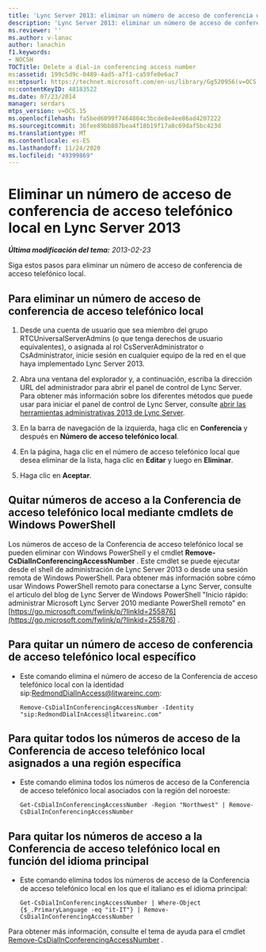 ```yaml
---
title: 'Lync Server 2013: eliminar un número de acceso de conferencia de acceso telefónico local'
description: 'Lync Server 2013: eliminar un número de acceso de conferencia de acceso telefónico local.'
ms.reviewer: ''
ms.author: v-lanac
author: lanachin
f1.keywords:
- NOCSH
TOCTitle: Delete a dial-in conferencing access number
ms:assetid: 199c5d9c-0489-4ad5-a7f1-ca59fe0e6ac7
ms:mtpsurl: https://technet.microsoft.com/en-us/library/Gg520956(v=OCS.15)
ms:contentKeyID: 48183522
ms.date: 07/23/2014
manager: serdars
mtps_version: v=OCS.15
ms.openlocfilehash: fa5bed6099f7464884c3bcde8e4ee86ad4207222
ms.sourcegitcommit: 36fee89bb887bea4f18b19f17a8c69daf5bc423d
ms.translationtype: MT
ms.contentlocale: es-ES
ms.lasthandoff: 11/24/2020
ms.locfileid: "49399869"
---
```

# <a name="delete-a-dial-in-conferencing-access-number-in-lync-server-2013"></a>Eliminar un número de acceso de conferencia de acceso telefónico local en Lync Server 2013

<div data-xmlns="http://www.w3.org/1999/xhtml">

<div class="topic" data-xmlns="http://www.w3.org/1999/xhtml" data-msxsl="urn:schemas-microsoft-com:xslt" data-cs="https://msdn.microsoft.com/">

<div data-asp="https://msdn2.microsoft.com/asp">



</div>

<div id="mainSection">

<div id="mainBody">

<span> </span>

_**Última modificación del tema:** 2013-02-23_

Siga estos pasos para eliminar un número de acceso de conferencia de acceso telefónico local.

<div>

## <a name="to-delete-a-dial-in-conferencing-access-number"></a>Para eliminar un número de acceso de conferencia de acceso telefónico local

1.  Desde una cuenta de usuario que sea miembro del grupo RTCUniversalServerAdmins (o que tenga derechos de usuario equivalentes), o asignada al rol CsServerAdministrator o CsAdministrator, inicie sesión en cualquier equipo de la red en el que haya implementado Lync Server 2013.

2.  Abra una ventana del explorador y, a continuación, escriba la dirección URL del administrador para abrir el panel de control de Lync Server. Para obtener más información sobre los diferentes métodos que puede usar para iniciar el panel de control de Lync Server, consulte [abrir las herramientas administrativas 2013 de Lync Server](lync-server-2013-open-lync-server-administrative-tools.md).

3.  En la barra de navegación de la izquierda, haga clic en **Conferencia** y después en **Número de acceso telefónico local**.

4.  En la página, haga clic en el número de acceso telefónico local que desea eliminar de la lista, haga clic en **Editar** y luego en **Eliminar**.

5.  Haga clic en **Aceptar**.

</div>

<div>

## <a name="removing-dial-in-conferencing-access-numbers-by-using-windows-powershell-cmdlets"></a>Quitar números de acceso a la Conferencia de acceso telefónico local mediante cmdlets de Windows PowerShell

Los números de acceso de la Conferencia de acceso telefónico local se pueden eliminar con Windows PowerShell y el cmdlet **Remove-CsDialInConferencingAccessNumber** . Este cmdlet se puede ejecutar desde el shell de administración de Lync Server 2013 o desde una sesión remota de Windows PowerShell. Para obtener más información sobre cómo usar Windows PowerShell remoto para conectarse a Lync Server, consulte el artículo del blog de Lync Server de Windows PowerShell "Inicio rápido: administrar Microsoft Lync Server 2010 mediante PowerShell remoto" en [https://go.microsoft.com/fwlink/p/?linkId=255876](https://go.microsoft.com/fwlink/p/?linkid=255876) .

<div>

## <a name="to-remove-a-specific-dial-in-conferencing-access-number"></a>Para quitar un número de acceso de conferencia de acceso telefónico local específico

  - Este comando elimina el número de acceso de la Conferencia de acceso telefónico local con la identidad sip:RedmondDialInAccess@litwareinc.com:
    
        Remove-CsDialInConferencingAccessNumber -Identity "sip:RedmondDialInAccess@litwareinc.com"

</div>

<div>

## <a name="to-remove-all-the-dial-in-conferencing-access-numbers-assigned-to-a-specific-region"></a>Para quitar todos los números de acceso de la Conferencia de acceso telefónico local asignados a una región específica

  - Este comando elimina todos los números de acceso de la Conferencia de acceso telefónico local asociados con la región del noroeste:
    
        Get-CsDialInConferencingAccessNumber -Region "Northwest" | Remove-CsDialInConferencingAccessNumber

</div>

<div>

## <a name="to-remove-dial-in-conferencing-access-numbers-based-on-primary-language"></a>Para quitar los números de acceso a la Conferencia de acceso telefónico local en función del idioma principal

  - Este comando elimina todos los números de acceso de la Conferencia de acceso telefónico local en los que el italiano es el idioma principal:
    
        Get-CsDialInConferencingAccessNumber | Where-Object {$_.PrimaryLanguage -eq "it-IT"} | Remove-CsDialInConferencingAccessNumber

</div>

Para obtener más información, consulte el tema de ayuda para el cmdlet [Remove-CsDialInConferencingAccessNumber](https://docs.microsoft.com/powershell/module/skype/Remove-CsDialInConferencingAccessNumber) .

</div>

</div>

<span> </span>

</div>

</div>

</div>

